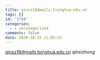 ```yaml
---
title: qinsz19@mails.tsinghua.edu.cn
tags: []
id: '1710'
categories:
  - - uncategorized
comments: false
date: 2020-10-25 11:05:53
---
```


qinsz19@mails.tsinghua.edu.cn qinsizhong